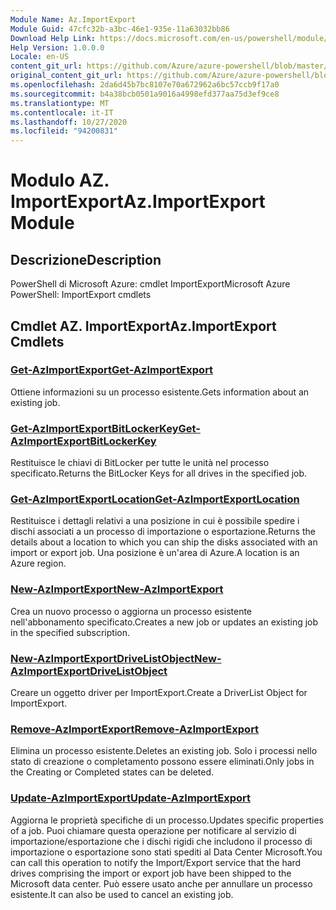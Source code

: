 ```yaml
---
Module Name: Az.ImportExport
Module Guid: 47cfc32b-a3bc-46e1-935e-11a63032bb86
Download Help Link: https://docs.microsoft.com/en-us/powershell/module/az.importexport
Help Version: 1.0.0.0
Locale: en-US
content_git_url: https://github.com/Azure/azure-powershell/blob/master/src/ImportExport/help/Az.ImportExport.md
original_content_git_url: https://github.com/Azure/azure-powershell/blob/master/src/ImportExport/help/Az.ImportExport.md
ms.openlocfilehash: 2da6d45b7bc8107e70a672962a6bc57ccb9f17a0
ms.sourcegitcommit: b4a38bcb0501a9016a4998efd377aa75d3ef9ce8
ms.translationtype: MT
ms.contentlocale: it-IT
ms.lasthandoff: 10/27/2020
ms.locfileid: "94200831"
---
```

# <span data-ttu-id="95006-101">Modulo AZ. ImportExport</span><span class="sxs-lookup"><span data-stu-id="95006-101">Az.ImportExport Module</span></span>
## <span data-ttu-id="95006-102">Descrizione</span><span class="sxs-lookup"><span data-stu-id="95006-102">Description</span></span>
<span data-ttu-id="95006-103">PowerShell di Microsoft Azure: cmdlet ImportExport</span><span class="sxs-lookup"><span data-stu-id="95006-103">Microsoft Azure PowerShell: ImportExport cmdlets</span></span>

## <span data-ttu-id="95006-104">Cmdlet AZ. ImportExport</span><span class="sxs-lookup"><span data-stu-id="95006-104">Az.ImportExport Cmdlets</span></span>
### [<span data-ttu-id="95006-105">Get-AzImportExport</span><span class="sxs-lookup"><span data-stu-id="95006-105">Get-AzImportExport</span></span>](Get-AzImportExport.md)
<span data-ttu-id="95006-106">Ottiene informazioni su un processo esistente.</span><span class="sxs-lookup"><span data-stu-id="95006-106">Gets information about an existing job.</span></span>

### [<span data-ttu-id="95006-107">Get-AzImportExportBitLockerKey</span><span class="sxs-lookup"><span data-stu-id="95006-107">Get-AzImportExportBitLockerKey</span></span>](Get-AzImportExportBitLockerKey.md)
<span data-ttu-id="95006-108">Restituisce le chiavi di BitLocker per tutte le unità nel processo specificato.</span><span class="sxs-lookup"><span data-stu-id="95006-108">Returns the BitLocker Keys for all drives in the specified job.</span></span>

### [<span data-ttu-id="95006-109">Get-AzImportExportLocation</span><span class="sxs-lookup"><span data-stu-id="95006-109">Get-AzImportExportLocation</span></span>](Get-AzImportExportLocation.md)
<span data-ttu-id="95006-110">Restituisce i dettagli relativi a una posizione in cui è possibile spedire i dischi associati a un processo di importazione o esportazione.</span><span class="sxs-lookup"><span data-stu-id="95006-110">Returns the details about a location to which you can ship the disks associated with an import or export job.</span></span>
<span data-ttu-id="95006-111">Una posizione è un'area di Azure.</span><span class="sxs-lookup"><span data-stu-id="95006-111">A location is an Azure region.</span></span>

### [<span data-ttu-id="95006-112">New-AzImportExport</span><span class="sxs-lookup"><span data-stu-id="95006-112">New-AzImportExport</span></span>](New-AzImportExport.md)
<span data-ttu-id="95006-113">Crea un nuovo processo o aggiorna un processo esistente nell'abbonamento specificato.</span><span class="sxs-lookup"><span data-stu-id="95006-113">Creates a new job or updates an existing job in the specified subscription.</span></span>

### [<span data-ttu-id="95006-114">New-AzImportExportDriveListObject</span><span class="sxs-lookup"><span data-stu-id="95006-114">New-AzImportExportDriveListObject</span></span>](New-AzImportExportDriveListObject.md)
<span data-ttu-id="95006-115">Creare un oggetto driver per ImportExport.</span><span class="sxs-lookup"><span data-stu-id="95006-115">Create a DriverList Object for ImportExport.</span></span>

### [<span data-ttu-id="95006-116">Remove-AzImportExport</span><span class="sxs-lookup"><span data-stu-id="95006-116">Remove-AzImportExport</span></span>](Remove-AzImportExport.md)
<span data-ttu-id="95006-117">Elimina un processo esistente.</span><span class="sxs-lookup"><span data-stu-id="95006-117">Deletes an existing job.</span></span>
<span data-ttu-id="95006-118">Solo i processi nello stato di creazione o completamento possono essere eliminati.</span><span class="sxs-lookup"><span data-stu-id="95006-118">Only jobs in the Creating or Completed states can be deleted.</span></span>

### [<span data-ttu-id="95006-119">Update-AzImportExport</span><span class="sxs-lookup"><span data-stu-id="95006-119">Update-AzImportExport</span></span>](Update-AzImportExport.md)
<span data-ttu-id="95006-120">Aggiorna le proprietà specifiche di un processo.</span><span class="sxs-lookup"><span data-stu-id="95006-120">Updates specific properties of a job.</span></span>
<span data-ttu-id="95006-121">Puoi chiamare questa operazione per notificare al servizio di importazione/esportazione che i dischi rigidi che includono il processo di importazione o esportazione sono stati spediti al Data Center Microsoft.</span><span class="sxs-lookup"><span data-stu-id="95006-121">You can call this operation to notify the Import/Export service that the hard drives comprising the import or export job have been shipped to the Microsoft data center.</span></span>
<span data-ttu-id="95006-122">Può essere usato anche per annullare un processo esistente.</span><span class="sxs-lookup"><span data-stu-id="95006-122">It can also be used to cancel an existing job.</span></span>

